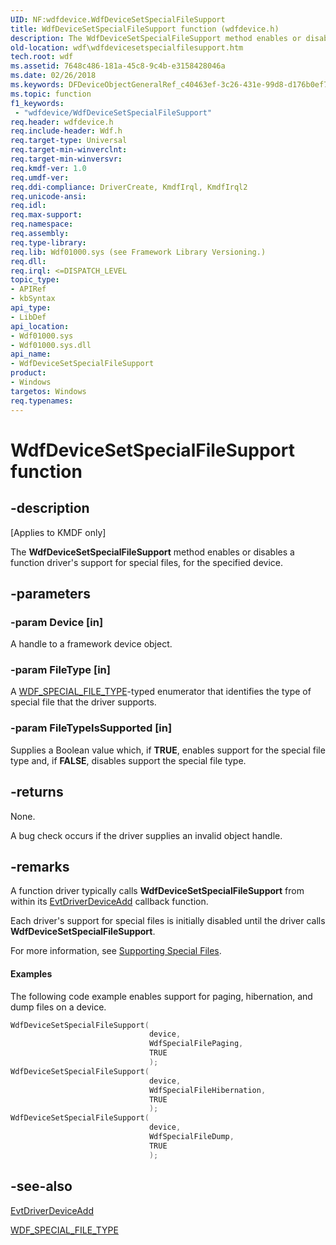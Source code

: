 ```yaml
---
UID: NF:wdfdevice.WdfDeviceSetSpecialFileSupport
title: WdfDeviceSetSpecialFileSupport function (wdfdevice.h)
description: The WdfDeviceSetSpecialFileSupport method enables or disables a function driver's support for special files, for the specified device.
old-location: wdf\wdfdevicesetspecialfilesupport.htm
tech.root: wdf
ms.assetid: 7648c486-181a-45c8-9c4b-e3158428046a
ms.date: 02/26/2018
ms.keywords: DFDeviceObjectGeneralRef_c40463ef-3c26-431e-99d8-d176b0ef7ebf.xml, WdfDeviceSetSpecialFileSupport, WdfDeviceSetSpecialFileSupport method, kmdf.wdfdevicesetspecialfilesupport, wdf.wdfdevicesetspecialfilesupport, wdfdevice/WdfDeviceSetSpecialFileSupport
ms.topic: function
f1_keywords:
 - "wdfdevice/WdfDeviceSetSpecialFileSupport"
req.header: wdfdevice.h
req.include-header: Wdf.h
req.target-type: Universal
req.target-min-winverclnt: 
req.target-min-winversvr: 
req.kmdf-ver: 1.0
req.umdf-ver: 
req.ddi-compliance: DriverCreate, KmdfIrql, KmdfIrql2
req.unicode-ansi: 
req.idl: 
req.max-support: 
req.namespace: 
req.assembly: 
req.type-library: 
req.lib: Wdf01000.sys (see Framework Library Versioning.)
req.dll: 
req.irql: <=DISPATCH_LEVEL
topic_type:
- APIRef
- kbSyntax
api_type:
- LibDef
api_location:
- Wdf01000.sys
- Wdf01000.sys.dll
api_name:
- WdfDeviceSetSpecialFileSupport
product:
- Windows
targetos: Windows
req.typenames: 
---
```


# WdfDeviceSetSpecialFileSupport function


## -description


<p class="CCE_Message">[Applies to KMDF only]</p>

The <b>WdfDeviceSetSpecialFileSupport</b> method enables or disables a function driver's support for special files, for the specified device.


## -parameters




### -param Device [in]

A handle to a framework device object.


### -param FileType [in]

A <a href="https://docs.microsoft.com/windows-hardware/drivers/ddi/content/wdfdevice/ne-wdfdevice-_wdf_special_file_type">WDF_SPECIAL_FILE_TYPE</a>-typed enumerator that identifies the type of special file that the driver supports.


### -param FileTypeIsSupported [in]

Supplies a Boolean value which, if <b>TRUE</b>, enables support for the special file type and, if <b>FALSE</b>, disables support the special file type.


## -returns



None.

A bug check occurs if the driver supplies an invalid object handle.




## -remarks



A function driver typically calls <b>WdfDeviceSetSpecialFileSupport</b> from within its <a href="https://docs.microsoft.com/windows-hardware/drivers/ddi/content/wdfdriver/nc-wdfdriver-evt_wdf_driver_device_add">EvtDriverDeviceAdd</a> callback function.

Each driver's support for special files is initially disabled until the driver calls <b>WdfDeviceSetSpecialFileSupport</b>.

For more information, see <a href="https://docs.microsoft.com/windows-hardware/drivers/wdf/supporting-special-files">Supporting Special Files</a>.


#### Examples

The following code example enables support for paging, hibernation, and dump files on a device.

```cpp
WdfDeviceSetSpecialFileSupport(
                               device,
                               WdfSpecialFilePaging,
                               TRUE
                               );
WdfDeviceSetSpecialFileSupport(
                               device,
                               WdfSpecialFileHibernation,
                               TRUE
                               );
WdfDeviceSetSpecialFileSupport(
                               device,
                               WdfSpecialFileDump,
                               TRUE
                               );
```



## -see-also




<a href="https://docs.microsoft.com/windows-hardware/drivers/ddi/content/wdfdriver/nc-wdfdriver-evt_wdf_driver_device_add">EvtDriverDeviceAdd</a>



<a href="https://docs.microsoft.com/windows-hardware/drivers/ddi/content/wdfdevice/ne-wdfdevice-_wdf_special_file_type">WDF_SPECIAL_FILE_TYPE</a>
 

 

